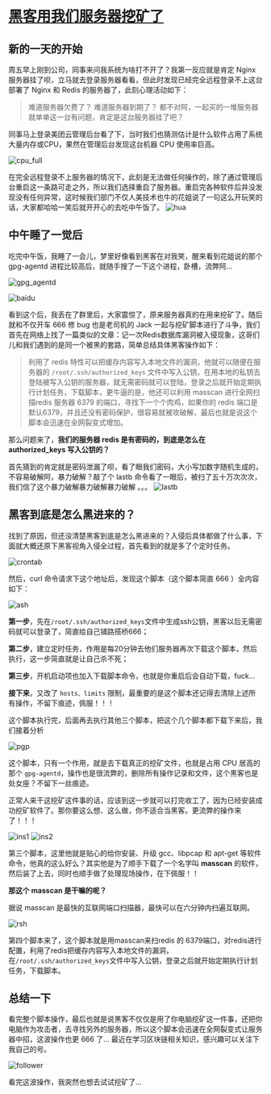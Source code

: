 # [黑客用我们服务器挖矿了](https://www.cnblogs.com/mafly/p/hacker_sub.html)

## 新的一天的开始

周五早上刚到公司，同事来问我系统为啥打不开了？我第一反应就是肯定 Nginx 服务器挂了呗，立马就去登录服务器看看，但此时发现已经完全远程登录不上这台部署了 Nginx 和 Redis 的服务器了，此刻心理活动如下：

> 难道服务器欠费了？
> 难道服务器到期了？
> 都不对阿，一起买的一堆服务器就单单这一台有问题，肯定是这台服务器挂了吧？

同事马上登录美团云管理后台看了下，当时我们也猜测估计是什么软件占用了系统大量内存或CPU，果然在管理后台发现这台机器 CPU 使用率巨高。

![cpu_full](http://mafly.qiniudn.com/cpu_full.jpg)

在完全远程登录不上服务器的情况下，此刻是无法做任何操作的，除了通过管理后台重启这一条路可走之外，所以我们选择重启了服务器。重启完各种软件后并没发现没有任何异常，这时候我们部门不仅人美技术也牛的花姐说了一句这么开玩笑的话，大家都哈哈一笑后就开开心的去吃中午饭了。
![hua](http://mafly.qiniudn.com/%E8%8A%B1%E5%A7%90_%E6%8C%96%E7%9F%BF.png)

## 中午睡了一觉后

吃完中午饭，我睡了一会儿，梦里好像看到黑客在对我笑，醒来看到花姐说的那个 gpg-agentd 进程比较高后，就随手搜了一下这个进程，卧槽，流弊阿...

![gpg_agentd](http://mafly.qiniudn.com/gpg_agentd.jpg)

![baidu](http://mafly.qiniudn.com/baidu.png)

看到这个后，我丢在了群里后，大家震惊了，原来服务器真的在用来挖矿了。随后就和不仅开车 666 修 bug 也是老司机的 Jack 一起与挖矿脚本进行了斗争，我们首先在网络上找了一篇类似的文章：记一次Redis数据库漏洞被入侵现象，这哥们儿和我们遇到的是同一个被黑的套路，简单总结具体黑客操作如下：

> 利用了 redis 特性可以把缓存内容写入本地文件的漏洞，他就可以随便在服务器的 `/root/.ssh/authorized_keys`
> 文件中写入公钥，在用本地的私钥去登陆被写入公钥的服务器，就无需密码就可以登陆，登录之后就开始定期执行计划任务，下载脚本，更牛逼的是，他还可以利用
> masscan 进行全网扫描redis 服务器 6379 的端口，寻找下一个个肉鸡，如果你的 redis
> 端口是默认6379，并且还没有密码保护，很容易就被攻破解，最后也就是说这个脚本会迅速在全网裂变式增加。

那么问题来了，**我们的服务器 redis 是有密码的，到底是怎么在 authorized_keys 写入公钥的？**

首先猜到的肯定就是密码泄漏了呗，看了眼我们密码，大小写加数字随机生成的，不容易破解阿，暴力破解？敲了个 lastb 命令看了一眼后，被扫了五十万次次次，我们信了这个暴力破解暴力破解暴力破解 。。。
![lastb](http://mafly.qiniudn.com/lastb1.png)

## 黑客到底是怎么黑进来的？

找到了原因，但还没清楚黑客到底是怎么黑进来的？入侵后具体都做了什么事，下面就大概还原下黑客视角入侵全过程，首先看到的就是多了个定时任务。

![crontab](http://mafly.qiniudn.com/crontab.png)

然后，curl 命令请求下这个地址后，发现这个脚本（这个脚本简直 666 ）全内容如下：

![ash](http://mafly.qiniudn.com/ash.sh.png)

**第一步**，先在`/root/.ssh/authorized_keys`文件中生成ssh公钥，黑客以后无需密码就可以登录了，简直给自己铺路搭桥666；

**第二步**，建立定时任务，作用是每20分钟去他们服务器再次下载这个脚本，然后执行，这一步简直就是让自己杀不死；

**第三步**，开机启动项也加入下载脚本命令，也就是你重启后会自动下载，fuck...

**接下来**，又改了 `hosts、limits` 限制，最重要的是这个脚本还记得去清除上述所有操作，不留下痕迹，佩服！！！

这个脚本执行完，后面再去执行其他三个脚本，把这个几个脚本都下载下来后，我们接着分析

![pgp](http://mafly.qiniudn.com/pgp.png)

这个脚本，只有一个作用，就是去下载真正的挖矿文件，也就是占用 CPU 居高的那个 `gpg-agentd`，操作也是很流弊的，删除所有操作记录和文件，这个黑客也是处女座？不留下一丝痕迹。

正常人来干这挖矿这件事的话，应该到这一步就可以打完收工了，因为已经安装成功挖矿软件了。那你要这么想、这么做，你不适合当黑客。更流弊的操作来了！！！

![ins1](http://mafly.qiniudn.com/ins1.png)
![ins2](http://mafly.qiniudn.com/ins2.png)

第三个脚本，这里他就是贴心的给你安装、升级 gcc、libpcap 和 apt-get 等软件命令，他真的这么好么？其实他是为了顺手下载了一个名字叫 **masscan** 的软件，然后装了上去，同时也顺手做了处理现场操作，在下佩服！！

**那这个 masscan 是干嘛的呢？**

据说 masscan 是最快的互联网端口扫描器，最快可以在六分钟内扫遍互联网。

![rsh](http://mafly.qiniudn.com/rsh1.png)

第四个脚本来了，这个脚本就是用masscan来扫redis 的 6379端口，对redis进行配置，利用了redis把缓存内容写入本地文件的漏洞，在`/root/.ssh/authorized_keys`文件中写入公钥，登录之后就开始定期执行计划任务，下载脚本。

## 总结一下

看完整个脚本操作，最后也就是说黑客不仅仅是用了你电脑挖矿这一件事，还把你电脑作为攻击者，去寻找另外的服务器，所以这个脚本会迅速在全网裂变式让服务器中招，这波操作也更 666 了...
最近在学习区块链相关知识，感兴趣可以关注下我自己的号。

![follower](http://mafly.qiniudn.com/Mafly_%E5%A4%9C%E9%95%BF%E6%A2%A6%E5%A4%9A.jpg)

看完这波操作，我突然也想去试试挖矿了...